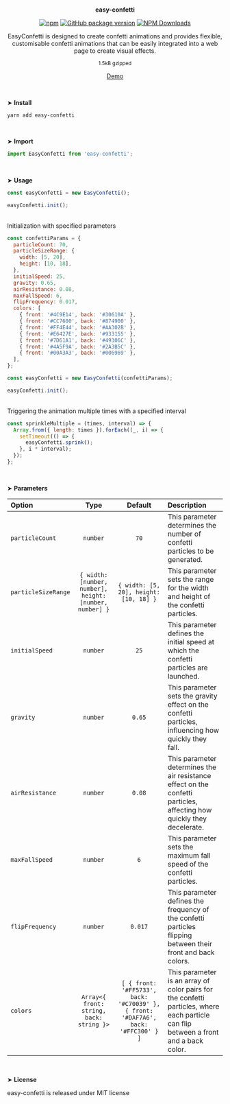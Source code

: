 <br>
<p align="center"><strong>easy-confetti</strong></p>

<div align="center">

[![npm](https://img.shields.io/npm/v/easy-confetti.svg?colorB=brightgreen)](https://www.npmjs.com/package/easy-confetti)
[![GitHub package version](https://img.shields.io/github/package-json/v/ux-ui-pro/easy-confetti.svg)](https://github.com/ux-ui-pro/easy-confetti)
[![NPM Downloads](https://img.shields.io/npm/dm/easy-confetti.svg?style=flat)](https://www.npmjs.org/package/easy-confetti)

</div>

<p align="center">EasyConfetti is designed to create confetti animations and provides flexible, customisable confetti animations that can be easily integrated into a web page to create visual effects.</p>
<p align="center"><sup>1.5kB gzipped</sup></p>
<p align="center"><a href="https://codepen.io/ux-ui/full/NWmaVKQ">Demo</a></p>
<br>

&#10148; **Install**

```console
yarn add easy-confetti
```
<br>

&#10148; **Import**

```javascript
import EasyConfetti from 'easy-confetti';
```
<br>

&#10148; **Usage**

```javascript
const easyConfetti = new EasyConfetti();

easyConfetti.init();
```
<br>
Initialization with specified parameters
<br>

```javascript
const confettiParams = {
  particleCount: 70,
  particleSizeRange: {
    width: [5, 20],
    height: [10, 18],
  },
  initialSpeed: 25,
  gravity: 0.65,
  airResistance: 0.08,
  maxFallSpeed: 6,
  flipFrequency: 0.017,
  colors: [
    { front: '#4C9E14', back: '#30610A' },
    { front: '#CC7600', back: '#874900' },
    { front: '#FF4E44', back: '#AA302B' },
    { front: '#E6427E', back: '#933155' },
    { front: '#7D61A1', back: '#49306C' },
    { front: '#4A5F9A', back: '#2A3B5C' },
    { front: '#00A3A3', back: '#006969' },
  ],
};

const easyConfetti = new EasyConfetti(confettiParams);

easyConfetti.init();
```
<br>
Triggering the animation multiple times with a specified interval
<br>

```javascript
const sprinkleMultiple = (times, interval) => {
  Array.from({ length: times }).forEach((_, i) => {
    setTimeout(() => {
      easyConfetti.sprink();
    }, i * interval);
  });
};
```
<br>

&#10148; **Parameters**

| Option              |                          Type                           |                                      Default                                       | Description                                                                                                                          |
|:--------------------|:-------------------------------------------------------:|:----------------------------------------------------------------------------------:|:-------------------------------------------------------------------------------------------------------------------------------------|
| `particleCount`     |                        `number`                         |                                        `70`                                        | This parameter determines the number of confetti particles to be generated.                                                          |
| `particleSizeRange` | `{ width: [number, number], height: [number, number] }` |                       `{ width: [5, 20], height: [10, 18] }`                       | This parameter sets the range for the width and height of the confetti particles.                                                    |
| `initialSpeed`      |                        `number`                         |                                        `25`                                        | This parameter defines the initial speed at which the confetti particles are launched.                                               |
| `gravity`           |                        `number`                         |                                       `0.65`                                       | This parameter sets the gravity effect on the confetti particles, influencing how quickly they fall.                                 |
| `airResistance`     |                        `number`                         |                                       `0.08`                                       | This parameter determines the air resistance effect on the confetti particles, affecting how quickly they decelerate.                |
| `maxFallSpeed`      |                        `number`                         |                                        `6`                                         | This parameter sets the maximum fall speed of the confetti particles.                                                                |
| `flipFrequency`     |                        `number`                         |                                      `0.017`                                       | This parameter defines the frequency of the confetti particles flipping between their front and back colors.                         |
| `colors`            |        `Array<{ front: string, back: string }>`         | `[ { front: '#FF5733', back: '#C70039' }, { front: '#DAF7A6', back: '#FFC300' } ]` | This parameter is an array of color pairs for the confetti particles, where each particle can flip between a front and a back color. |
<br>

&#10148; **License**

easy-confetti is released under MIT license
